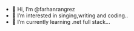 - 👋 Hi, I’m @farhanrangrez 
- 👀 I’m interested in singing,writing and coding..
- 🌱 I’m currently learning .net full stack...

<!---
farhanrangrez3/farhanrangrez3 is a ✨ special ✨ repository because its `README.md` (this file) appears on your GitHub profile.
You can click the Preview link to take a look at your changes.
--->

